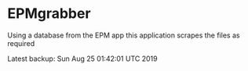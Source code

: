 # EPMgrabber
Using a database from the EPM app this application scrapes the files as required


Latest backup: Sun Aug 25 01:42:01 UTC 2019
